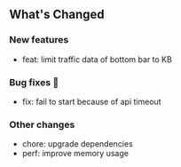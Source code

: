 ## What's Changed

### New features

* feat: limit traffic data of bottom bar to KB

### Bug fixes 🐛

* fix: fail to start because of api timeout


### Other changes

* chore: upgrade dependencies
* perf: improve memory usage


